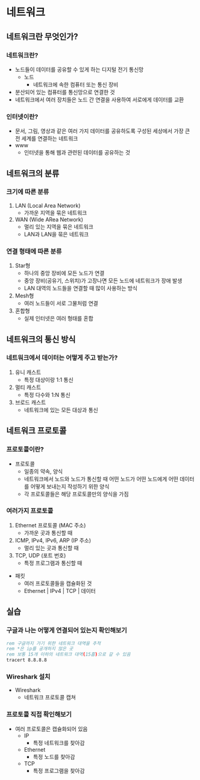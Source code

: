 # 네트워크

## 네트워크란 무엇인가?

### 네트워크란?

- 노드들이 데이터를 공유할 수 있게 하는 디지털 전기 통신망
    - 노드    
        - 네트워크에 속한 컴퓨터 또는 통신 장비
- 분산되어 있는 컴퓨터를 통신망으로 연결한 것
- 네트워크에서 여러 장치들은 노드 간 연결을 사용하여 서로에게 데이터를 교환

### 인터넷이란?

- 문서, 그림, 영상과 같은 여러 가지 데이터를 공유하도록 구성된 세상에서 가장 큰 전 세계를 연결하는 네트워크
- www
    - 인터넷을 통해 웹과 관련된 데이터를 공유하는 것

## 네트워크의 분류

### 크기에 따른 분류

1. LAN (Local Area Network)
    - 가까운 지역을 묶은 네트워크
2. WAN (Wide ARea Network)
    - 멀리 있는 지역을 묶은 네트워크
    - LAN과 LAN을 묶은 네트워크

### 연결 형태에 따른 분류

1. Star형
    - 하나의 중앙 장비에 모든 노드가 연결
    - 중앙 장비(공유기, 스위치)가 고장나면 모든 노드에 네트워크가 장애 발생
    - LAN 대역의 노드들을 연결할 때 많이 사용하는 방식
2. Mesh형
    - 여러 노드들이 서로 그물처럼 연결
3. 혼합형
    - 실제 인터넷은 여러 형태를 혼합

## 네트워크의 통신 방식

### 네트워크에서 데이터는 어떻게 주고 받는가?

1. 유니 캐스트
    - 특정 대상이랑 1:1 통신
2. 멀티 캐스트
    - 특정 다수와 1:N 통신
3. 브로드 캐스트
    - 네트워크에 있는 모든 대상과 통신

## 네트워크 프로토콜

### 프로토콜이란?

- 프로토콜
    - 일종의 약속, 양식
    - 네트워크에서 노드와 노드가 통신할 때 어떤 노드가 어떤 노드에게 어떤 데이터를 어떻게 보내는지 작성하기 위한 양식
    - 각 프로토콜들은 해당 프로토콜만의 양식을 가짐

### 여러가지 프로토콜

1. Ethernet 프로토콜 (MAC 주소)
    - 가까운 곳과 통신할 때
2. ICMP, IPv4, IPv6, ARP (IP 주소)
    - 멀리 있는 곳과 통신할 때
3. TCP, UDP (포트 번호)
    - 특정 프로그램과 통신할 때

- 패킷
    - 여러 프로토콜들을 캡슐화된 것
    - Ethernet | IPv4 | TCP | 데이터

## 실습

### 구글과 나는 어떻게 연결되어 있는지 확인해보기

```cmd
rem 구글까지 가기 위한 네트워크 대역을 추적
rem *은 ip를 공개하지 않은 곳
rem 보통 15개 이하의 네트워크 대역(15홉)으로 갈 수 있음
tracert 8.8.8.8
```

### Wireshark 설치

- Wireshark
    - 네트워크 프로토콜 캡쳐

### 프로토콜 직접 확인해보기

- 여러 프로토콜은 캡슐화되어 있음
    - IP
        - 특정 네트워크를 찾아감
    - Ethernet
        - 특정 노드를 찾아감
    - TCP
        - 특정 프로그램을 찾아감 